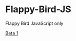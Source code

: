 # Flappy-Bird-JS
Flappy Bird JavaScript only

<a href="https://artur-gorovyi.github.io/Flappy-Bird-JS/">Beta 1</a>
